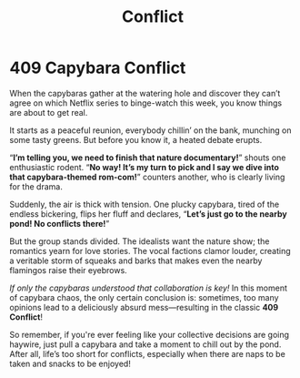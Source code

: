 ﻿---
category: 4xx
code: 409
cover: https://firebasestorage.googleapis.com/v0/b/capy-http.appspot.com/o/Capy-409-750x600.webp?alt=media
thumbnail: https://firebasestorage.googleapis.com/v0/b/capy-http.appspot.com/o/Capy-409-250x200.webp?alt=media
coverAlt: Conflict
description: Conflict
tags:
- 4xx
title: Conflict
---


# 409 Capybara Conflict

When the capybaras gather at the watering hole and discover they can’t agree on which Netflix series to binge-watch this week, you know things are about to get real. 

It starts as a peaceful reunion, everybody chillin’ on the bank, munching on some tasty greens. But before you know it, a heated debate erupts. 

“**I’m telling you, we need to finish that nature documentary!**” shouts one enthusiastic rodent.
“**No way! It’s my turn to pick and I say we dive into that capybara-themed rom-com!**” counters another, who is clearly living for the drama.

Suddenly, the air is thick with tension. One plucky capybara, tired of the endless bickering, flips her fluff and declares, “**Let’s just go to the nearby pond! No conflicts there!**” 

But the group stands divided. The idealists want the nature show; the romantics yearn for love stories. The vocal factions clamor louder, creating a veritable storm of squeaks and barks that makes even the nearby flamingos raise their eyebrows. 

*If only the capybaras understood that collaboration is key!* In this moment of capybara chaos, the only certain conclusion is: sometimes, too many opinions lead to a deliciously absurd mess—resulting in the classic **409 Conflict**!

So remember, if you're ever feeling like your collective decisions are going haywire, just pull a capybara and take a moment to chill out by the pond. After all, life’s too short for conflicts, especially when there are naps to be taken and snacks to be enjoyed!